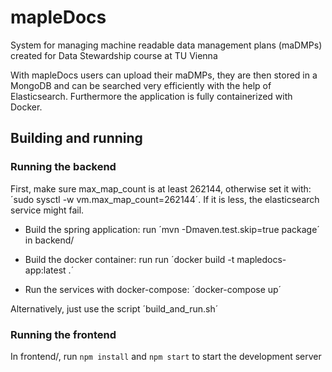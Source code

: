 # mapleDocs
System for managing machine readable data management plans (maDMPs) created for Data Stewardship course at TU Vienna

With mapleDocs users can upload their maDMPs, they are then stored in a MongoDB and can be searched very efficiently with
the help of Elasticsearch. Furthermore the application is fully containerized with Docker.

 ## Building and running
 
 ### Running the backend
 
First, make sure max_map_count is at least 262144, otherwise set it with: ´sudo sysctl -w vm.max_map_count=262144´. If it is
less, the elasticsearch service might fail.
 
 * Build the spring application: run ´mvn -Dmaven.test.skip=true package´ in backend/
 
 * Build the docker container: run run ´docker build -t mapledocs-app:latest .´
 
 * Run the services with docker-compose: ´docker-compose up´

Alternatively, just use the script ´build_and_run.sh´

### Running the frontend

In frontend/, run `npm install` and `npm start` to start the development server